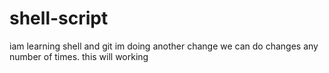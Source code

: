 # shell-script
iam learning shell and git
im doing another change
we can do changes any number of times.
this will working 